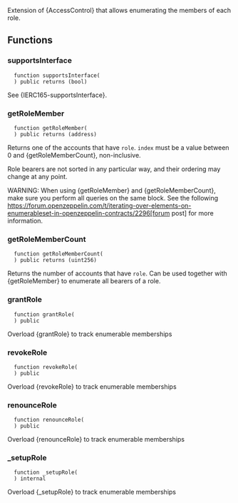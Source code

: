 
Extension of {AccessControl} that allows enumerating the members of each role.

## Functions
### supportsInterface
```solidity
  function supportsInterface(
  ) public returns (bool)
```

See {IERC165-supportsInterface}.


### getRoleMember
```solidity
  function getRoleMember(
  ) public returns (address)
```

Returns one of the accounts that have `role`. `index` must be a
value between 0 and {getRoleMemberCount}, non-inclusive.

Role bearers are not sorted in any particular way, and their ordering may
change at any point.

WARNING: When using {getRoleMember} and {getRoleMemberCount}, make sure
you perform all queries on the same block. See the following
https://forum.openzeppelin.com/t/iterating-over-elements-on-enumerableset-in-openzeppelin-contracts/2296[forum post]
for more information.


### getRoleMemberCount
```solidity
  function getRoleMemberCount(
  ) public returns (uint256)
```

Returns the number of accounts that have `role`. Can be used
together with {getRoleMember} to enumerate all bearers of a role.


### grantRole
```solidity
  function grantRole(
  ) public
```

Overload {grantRole} to track enumerable memberships


### revokeRole
```solidity
  function revokeRole(
  ) public
```

Overload {revokeRole} to track enumerable memberships


### renounceRole
```solidity
  function renounceRole(
  ) public
```

Overload {renounceRole} to track enumerable memberships


### _setupRole
```solidity
  function _setupRole(
  ) internal
```

Overload {_setupRole} to track enumerable memberships


